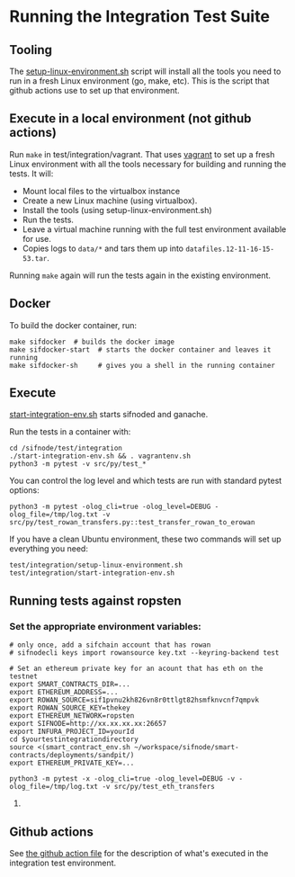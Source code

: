 # Running the Integration Test Suite

## Tooling

The [setup-linux-environment.sh](./setup-linux-environment.sh) script will install all the tools you need to run in a fresh Linux environment (go, make, etc).  This is the script that github actions use to set up that environment.

## Execute in a local environment (not github actions)

Run `make` in test/integration/vagrant.  That uses [vagrant](https://www.vagrantup.com/docs/installation) to set up a fresh Linux environment with all the tools necessary for building and running the tests.  It will:

*  Mount local files to the virtualbox instance
*  Create a new Linux machine (using virtualbox).
*  Install the tools (using setup-linux-environment.sh)
*  Run the tests.
*  Leave a virtual machine running with the full test environment available for use.
*  Copies logs to `data/*` and tars them up into `datafiles.12-11-16-15-53.tar`.

Running `make` again will run the tests again in the existing environment.

## Docker

To build the docker container, run:

```
make sifdocker  # builds the docker image
make sifdocker-start  # starts the docker container and leaves it running
make sifdocker-sh     # gives you a shell in the running container
```
## Execute

[start-integration-env.sh](./start-integration-env.sh) starts 
sifnoded and ganache.

Run the tests in a container with:

```
cd /sifnode/test/integration
./start-integration-env.sh && . vagrantenv.sh
python3 -m pytest -v src/py/test_*
```

You can control the log level and which tests are run
with standard pytest options:

```
python3 -m pytest -olog_cli=true -olog_level=DEBUG -olog_file=/tmp/log.txt -v src/py/test_rowan_transfers.py::test_transfer_rowan_to_erowan
```
If you have a clean Ubuntu environment, these two commands will set up everything you need:

```
test/integration/setup-linux-environment.sh
test/integration/start-integration-env.sh
```

## Running tests against ropsten

###  Set the appropriate environment variables:

```
# only once, add a sifchain account that has rowan
# sifnodecli keys import rowansource key.txt --keyring-backend test

# Set an ethereum private key for an acount that has eth on the testnet
export SMART_CONTRACTS_DIR=...
export ETHEREUM_ADDRESS=...
export ROWAN_SOURCE=sif1pvnu2kh826vn8r0ttlgt82hsmfknvcnf7qmpvk
export ROWAN_SOURCE_KEY=thekey
export ETHEREUM_NETWORK=ropsten
export SIFNODE=http://xx.xx.xx.xx:26657
export INFURA_PROJECT_ID=yourId
cd $yourtestintegrationdirectory
source <(smart_contract_env.sh ~/workspace/sifnode/smart-contracts/deployments/sandpit/)
export ETHEREUM_PRIVATE_KEY=...

python3 -m pytest -x -olog_cli=true -olog_level=DEBUG -v -olog_file=/tmp/log.txt -v src/py/test_eth_transfers
```


1.  
## Github actions

See [the github action file](../../.github/workflows/integrationtest.yml) for the description of what's executed in the integration test environment.
